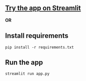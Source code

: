 ## [Try the app on Streamlit](https://youtube-video-to-blog-post.streamlit.app/)

**OR**

## Install requirements

```
pip install -r requirements.txt
```

## Run the app

```
streamlit run app.py
```